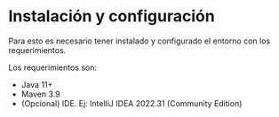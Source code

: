 # Instalación y configuración

Para esto es necesario tener instalado y configurado el entorno con los requerimientos.

Los requerimientos son:

* Java 11+
* Maven 3.9
* (Opcional) IDE. Ej: IntelliJ IDEA 2022.31 (Community Edition)